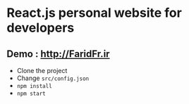 # React.js personal website for developers

## Demo : http://FaridFr.ir

- Clone the project
- Change `src/config.json`
- `npm install`
- `npm start`
